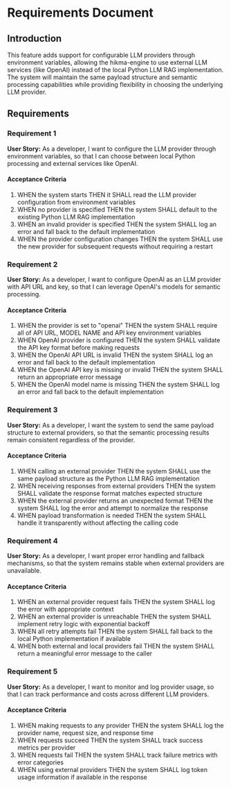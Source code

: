 # Requirements Document

## Introduction

This feature adds support for configurable LLM providers through environment variables, allowing the hikma-engine to use external LLM services (like OpenAI) instead of the local Python LLM RAG implementation. The system will maintain the same payload structure and semantic processing capabilities while providing flexibility in choosing the underlying LLM provider.

## Requirements

### Requirement 1

**User Story:** As a developer, I want to configure the LLM provider through environment variables, so that I can choose between local Python processing and external services like OpenAI.

#### Acceptance Criteria

1. WHEN the system starts THEN it SHALL read the LLM provider configuration from environment variables
2. WHEN no provider is specified THEN the system SHALL default to the existing Python LLM RAG implementation
3. WHEN an invalid provider is specified THEN the system SHALL log an error and fall back to the default implementation
4. WHEN the provider configuration changes THEN the system SHALL use the new provider for subsequent requests without requiring a restart

### Requirement 2

**User Story:** As a developer, I want to configure OpenAI as an LLM provider with API URL and key, so that I can leverage OpenAI's models for semantic processing.

#### Acceptance Criteria

1. WHEN the provider is set to "openai" THEN the system SHALL require all of API URL, MODEL NAME and API key environment variables
2. WHEN OpenAI provider is configured THEN the system SHALL validate the API key format before making requests
3. WHEN the OpenAI API URL is invalid THEN the system SHALL log an error and fall back to the default implementation
4. WHEN the OpenAI API key is missing or invalid THEN the system SHALL return an appropriate error message
5. WHEN the OpenAI model name is missing THEN the system SHALL log an error and fall back to the default implementation

### Requirement 3

**User Story:** As a developer, I want the system to send the same payload structure to external providers, so that the semantic processing results remain consistent regardless of the provider.

#### Acceptance Criteria

1. WHEN calling an external provider THEN the system SHALL use the same payload structure as the Python LLM RAG implementation
2. WHEN receiving responses from external providers THEN the system SHALL validate the response format matches expected structure
3. WHEN the external provider returns an unexpected format THEN the system SHALL log the error and attempt to normalize the response
4. WHEN payload transformation is needed THEN the system SHALL handle it transparently without affecting the calling code

### Requirement 4

**User Story:** As a developer, I want proper error handling and fallback mechanisms, so that the system remains stable when external providers are unavailable.

#### Acceptance Criteria

1. WHEN an external provider request fails THEN the system SHALL log the error with appropriate context
2. WHEN an external provider is unreachable THEN the system SHALL implement retry logic with exponential backoff
3. WHEN all retry attempts fail THEN the system SHALL fall back to the local Python implementation if available
4. WHEN both external and local providers fail THEN the system SHALL return a meaningful error message to the caller

### Requirement 5

**User Story:** As a developer, I want to monitor and log provider usage, so that I can track performance and costs across different LLM providers.

#### Acceptance Criteria

1. WHEN making requests to any provider THEN the system SHALL log the provider name, request size, and response time
2. WHEN requests succeed THEN the system SHALL track success metrics per provider
3. WHEN requests fail THEN the system SHALL track failure metrics with error categories
4. WHEN using external providers THEN the system SHALL log token usage information if available in the response
